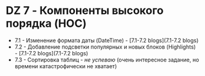 # DZ 7 - Компоненты высокого порядка (HOC)

* 7.1 - Изменение формата даты (DateTime) - [7.1-7.2 blogs](7.1-7.2 blogs)
* 7.2 - Добавление подсветки популярных и новых блоков (Highlights) - [7.1-7.2 blogs](7.1-7.2 blogs)
* 7.3 - Сортировка таблиц - *не успеваю* (очень интересное задание, но времени катастрофически не хватает)
